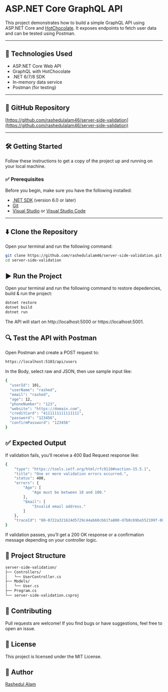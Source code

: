 # ASP.NET Core GraphQL API

This project demonstrates how to build a simple GraphQL API using ASP.NET Core and [HotChocolate](https://chillicream.com/docs/hotchocolate). It exposes endpoints to fetch user data and can be tested using Postman.

---

## 🔧 Technologies Used

- ASP.NET Core Web API
- GraphQL with HotChocolate
- .NET 6/7/8 SDK
- In-memory data service
- Postman (for testing)

---

## 🔗 GitHub Repository

[https://github.com/rashedulalam46/server-side-validation](https://github.com/rashedulalam46/server-side-validation)

---

## 🛠️ Getting Started

Follow these instructions to get a copy of the project up and running on your local machine.

### ✅ Prerequisites

Before you begin, make sure you have the following installed:

- [.NET SDK](https://dotnet.microsoft.com/download) (version 6.0 or later)
- [Git](https://git-scm.com/)
- [Visual Studio](https://visualstudio.microsoft.com/) or [Visual Studio Code](https://code.visualstudio.com/)

---

## ⬇️ Clone the Repository

Open your terminal and run the following command:

```bash
git clone https://github.com/rashedulalam46/server-side-validation.git
cd server-side-validation
```

## ▶️ Run the Project

Open your terminal and run the following command to restore depedencies, build & run the project:

```bash
dotnet restore
dotnet build
dotnet run
```

The API will start on http://localhost:5000 or https://localhost:5001.

## 🔍 Test the API with Postman

Open Postman and create a POST request to:

```bash
https://localhost:5103/api/users
```

In the Body, select raw and JSON, then use sample input like:

```bash
{
  "userId": 101,
  "userName": "rashed",
  "email": "rashed",
  "age": 12,
  "phoneNumber": "123",
  "website": "https://domain.com",
  "creditCard": "4111111111111111",
  "password": "123456",
  "confirmPassword": "123456"
}
```

## ✅ Expected Output

If validation fails, you’ll receive a 400 Bad Request response like:

```bash
{
    "type": "https://tools.ietf.org/html/rfc9110#section-15.5.1",
    "title": "One or more validation errors occurred.",
    "status": 400,
    "errors": {
        "Age": [
            "Age must be between 18 and 100."
        ],
        "Email": [
            "Invalid email address."
        ]
    },
    "traceId": "00-0722a321624d5729c44ab60cbb1fa800-d7b0c69ba552199f-00"
}
```

If validation passes, you’ll get a 200 OK response or a confirmation message depending on your controller logic.

## 📁 Project Structure

```bash
server-side-validation/
├── Controllers/
│   └── UserController.cs
├── Models/
│   └── User.cs
├── Program.cs
└── server-side-validation.csproj
```

## 🤝 Contributing
Pull requests are welcome! If you find bugs or have suggestions, feel free to open an issue.

## 📄 License
This project is licensed under the MIT License.

## 👤 Author
[Rashedul Alam](https://github.com/rashedulalam46)


